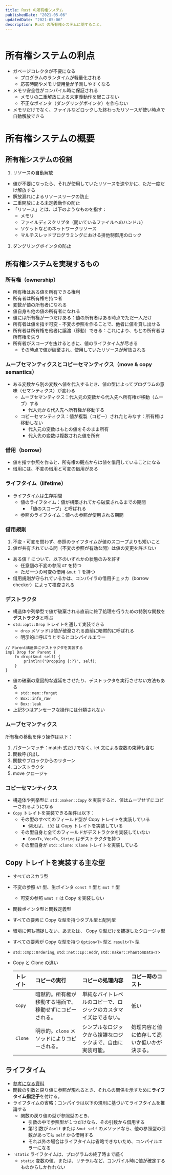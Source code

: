 ```yaml
---
title: Rust の所有権システム
publishedDate: "2021-05-06"
updatedDate: "2021-05-06"
description: Rust の所有権システムに関すること。
---
```


```toc
```

# 所有権システムの利点

- ガベージコレクタが不要になる
    - プログラムのランタイムが軽量化される
    - 応答時間やメモリ使用量が予測しやすくなる
- メモリ安全性がコンパイル時に保証される
    - メモリの二重解放による未定義動作を起こさない
    - 不正なポインタ（ダングリングポインタ）を作らない
- メモリだけでなく、ファイルなどロックした終わったリソースが使い時点で自動解放できる

# 所有権システムの概要

## 所有権システムの役割

1. リソースの自動解放
- 値が不要になったら、それが使用していたリソースを速やかに、ただ一度だけ解放する
- 解放漏れによるリソースリークの防止
- 二重開放による未定義動作の防止
- 「リソース」とは、以下のようなものを指す：
    - メモリ
    - ファイルディスクリプタ（開いているファイルへのハンドル）
    - ソケットなどのネットワークリソース
    - マルチスレッドプログラミングにおける排他制御用のロック
1. ダングリングポインタの防止

## 所有権システムを実現するもの

### 所有権（ownership）

- 所有権はある値を所有できる権利
- 所有者は所有権を持つ者
- 変数が値の所有者になれる
- 値自身も他の値の所有者になれる
- 値には所有権が一つだけある：値の所有者はある時点でただ一人だけ
- 所有者は値を指す可変・不変の参照を作ることで、他者に値を貸し出せる
- 所有者は所有権を他者に譲渡（移動）できる：これにより、もとの所有者は所有権を失う
- 所有者がスコープを抜けるときに、値のライフタイムが尽きる
    - その時点で値が破棄され、使用していたリソースが解放される

### ムーブセマンティクスとコピーセマンティクス（move & copy semantics）

- ある変数から別の変数へ値を代入するとき、値の型によってプログラムの意味（セマンティクス）が変わる
    - ムーブセマンティクス：代入元の変数から代入先へ所有権が移動（ムーブ）する
        - 代入元から代入先へ所有権が移動する
    - コピーセマンティクス：値が複製（コピー）されたとみなす：所有権は移動しない
        - 代入元の変数はもとの値をそのまま所有
        - 代入先の変数は複数された値を所有

### 借用（borrow）

- 値を指す参照を作ると、所有権の観点からは値を借用していることになる
- 借用には、不変の借用と可変の借用がある

### ライフタイム（lifetime）

- ライフタイムは生存期間
    - 値のライフタイム：値が構築されてから破棄されるまでの期間
        - 「値のスコープ」と呼ばれる
    - 参照のライフタイム：値への参照が使用される期間

### 借用規則

1. 不変・可変を問わず、参照のライフタイムが値のスコープよりも短いこと
2. 値が共有されている間（不変の参照が有効な間）は値の変更を許さない
- ある値 `T` について、以下のいずれかの状態のみを許す
    - 任意個の不変の参照 `&T` を持つ
    - ただ一つの可変の借用 `&mut T` を持つ
- 借用規則が守られているかは、コンパイラの借用チェッカ（borrow checker）によって検査される

### デストラクタ

- 構造体や列挙型で値が破棄される直前に終了処理を行うための特別な関数を**デストラクタ**と呼ぶ
- `std::opt::Drop` トレイトを通して実装できる
    - `drop` メソッドは値が破棄される直前に暗黙的に呼ばれる
    - 明示的に呼ぼうとするとコンパイルエラー

```
// Parent構造体にデストラクタを実装する
impl Drop for Parent {
    fn drop(&mut self) {
        println!("Dropping {:?}", self);
    }
}

```

- 値の破棄の意図的な遅延をさせたり、デストラクタを実行させない方法もある
    - `std::mem::forget`
    - `Box::info_raw`
    - `Box::leak`
- 上記3つはアンセーフな操作には分類されない

### ムーブセマンティクス

所有権の移動を伴う操作は以下：

1. パターンマッチ：match 式だけでなく、let 文による変数の束縛も含む
2. 関数呼び出し
3. 関数やブロックからのリターン
4. コンストラクタ
5. move クロージャ

### コピーセマンティクス

- 構造体や列挙型に `std::maker::Copy` を実装すると、値はムーブせずにコピーされるようになる
- `Copy` トレイトを実装できる条件は以下：
    - その型のすべてのフィールド型が Copy トレイトを実装している
        - 例えば、 `i32` は Copy トレイトを実装している
    - その型自身と全てのフィールドがデストラクタを実装していない
        - `Box<T>`, `Vec<T>`, `String` はデストラクタを持つ
    - その型自身が `std::clone::Clone` トレイトを実装している

## Copy トレイトを実装する主な型

- すべてのスカラ型
- 不変の参照 `&T` 型、生ポインタ `const T` 型と `mut T` 型
    - 可変の参照 `&mut T` は Copy を実装しない
- 関数ポインタ型と関数定義型
- すべての要素に Copy な型を持つタプル型と配列型
- 環境に何も捕捉しない、あまたは、 Copy な型だけを捕捉したクロージャ型
- すべての要素が Copy な型を持つ `Option<T>` 型と `result<T>` 型
- `std::cmp::Ordering`, `std::net::Ip::Addr`, `std::maker::PhantomData<T>`
- Copy と Clone の違い

    |トレイト|コピーの実行|コピーの処理内容|コピー時のコスト|
    |:---|:---|:---|:---|
    |`Copy`|暗黙的。所有権が移動する場面で、移動せずにコピーされる。|単純なバイトレベルのコピーで、ロジックのカスタマイズはできない。|低い|
    |`Clone`|明示的。`clone` メソッドによりコピーされる。|シンプルなロジックから複雑なロジックまで、自由に実装可能。|処理内容と値に依存して高いか低いかが決まる。|

## ライフタイム

- [参考になる資料](http://www.rust-tutorials.com/RustConf16/3-Advanced-Lifetimes.pdf)
- 関数の引数と戻り値に参照が現れるとき、それらの関係を示すために**ライフタイム指定子**を付ける。
- ライフタイムの省略：コンパイラは以下の規則に基づいてライフタイムを推論する
    - 関数の戻り値の型が参照型のとき、
        - 引数の中で参照型が１つだけなら、その引数から借用する
        - 第1引数が `&self` または `&mut self` のメソッドなら、他の参照型の引数があっても `self` から借用する
        - それ以外の場合はライフタイムは省略できないため、コンパイルエラーになる
- `'static` ライフタイムは、プログラムの終了時まで続く
    - `static` 変数の値、または、リテラルなど、コンパイル時に値が確定するものからしか作れない